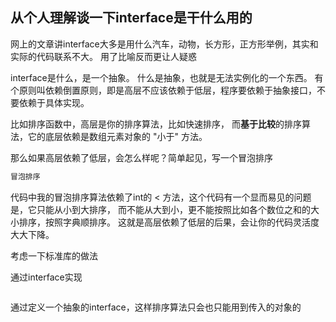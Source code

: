 ## 从个人理解谈一下interface是干什么用的

网上的文章讲interface大多是用什么汽车，动物，长方形，正方形举例，其实和实际的代码联系不大。
用了比喻反而更让人疑惑

interface是什么，是一个抽象。 什么是抽象，也就是无法实例化的一个东西。
有个原则叫依赖倒置原则，即是高层不应该依赖于低层，程序要依赖于抽象接口，不要依赖于具体实现。

比如排序函数中，高层是你的排序算法，比如快速排序，
而**基于比较**的排序算法，它的底层依赖是数组元素对象的 "小于" 方法。

那么如果高层依赖了低层，会怎么样呢？简单起见，写一个冒泡排序

```go
冒泡排序
```

代码中我的冒泡排序算法依赖了int的 < 方法，这个代码有一个显而易见的问题是，它只能从小到大排序，
而不能从大到小，更不能按照比如各个数位之和的大小排序，按照字典顺排序。 
这就是高层依赖了低层的后果，会让你的代码灵活度大大下降。

考虑一下标准库的做法

通过interface实现
```go

```
通过定义一个抽象的interface，这样排序算法只会也只能用到传入的对象的